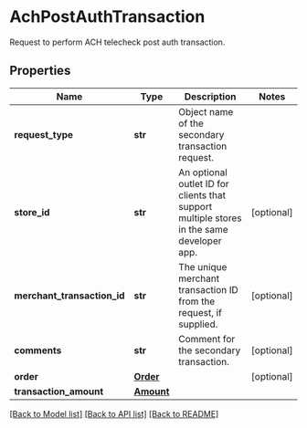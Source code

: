 # AchPostAuthTransaction

Request to perform ACH telecheck post auth transaction.
## Properties
Name | Type | Description | Notes
------------ | ------------- | ------------- | -------------
**request_type** | **str** | Object name of the secondary transaction request. | 
**store_id** | **str** | An optional outlet ID for clients that support multiple stores in the same developer app. | [optional] 
**merchant_transaction_id** | **str** | The unique merchant transaction ID from the request, if supplied. | [optional] 
**comments** | **str** | Comment for the secondary transaction. | [optional] 
**order** | [**Order**](Order.md) |  | [optional] 
**transaction_amount** | [**Amount**](Amount.md) |  | 

[[Back to Model list]](../README.md#documentation-for-models) [[Back to API list]](../README.md#documentation-for-api-endpoints) [[Back to README]](../README.md)



